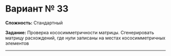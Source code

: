 # Вариант № 33
**Сложность:** Стандартный

**Задание:**  Проверка кососимметричности матрицы. Cгенерировать матрицу расхождений, где нули записаны на местах кососимметричных элементов

---